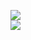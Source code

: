 [![](https://img.shields.io/badge/Made%20With-Github%20Spray-lightgrey.svg?style=for-the-badge&logo=github)](https://github.com/Annihil/github-spray#4976)  
[![](https://i.imgur.com/2DrTn0Z.gif)](https://github.com/Annihil/github-spray)